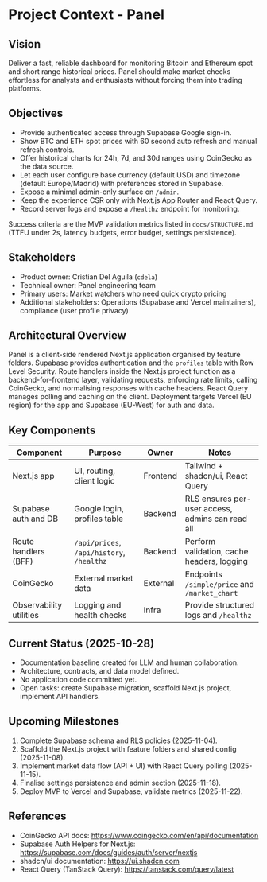 # Project Context - Panel

## Vision
Deliver a fast, reliable dashboard for monitoring Bitcoin and Ethereum spot and short range historical prices. Panel should make market checks effortless for analysts and enthusiasts without forcing them into trading platforms.

## Objectives
- Provide authenticated access through Supabase Google sign-in.
- Show BTC and ETH spot prices with 60 second auto refresh and manual refresh controls.
- Offer historical charts for 24h, 7d, and 30d ranges using CoinGecko as the data source.
- Let each user configure base currency (default USD) and timezone (default Europe/Madrid) with preferences stored in Supabase.
- Expose a minimal admin-only surface on `/admin`.
- Keep the experience CSR only with Next.js App Router and React Query.
- Record server logs and expose a `/healthz` endpoint for monitoring.

Success criteria are the MVP validation metrics listed in `docs/STRUCTURE.md` (TTFU under 2s, latency budgets, error budget, settings persistence).

## Stakeholders
- Product owner: Cristian Del Aguila (`cdela`)
- Technical owner: Panel engineering team
- Primary users: Market watchers who need quick crypto pricing
- Additional stakeholders: Operations (Supabase and Vercel maintainers), compliance (user profile privacy)

## Architectural Overview
Panel is a client-side rendered Next.js application organised by feature folders. Supabase provides authentication and the `profiles` table with Row Level Security. Route handlers inside the Next.js project function as a backend-for-frontend layer, validating requests, enforcing rate limits, calling CoinGecko, and normalising responses with cache headers. React Query manages polling and caching on the client. Deployment targets Vercel (EU region) for the app and Supabase (EU-West) for auth and data.

## Key Components
| Component | Purpose | Owner | Notes |
|-----------|---------|-------|-------|
| Next.js app | UI, routing, client logic | Frontend | Tailwind + shadcn/ui, React Query |
| Supabase auth and DB | Google login, profiles table | Backend | RLS ensures per-user access, admins can read all |
| Route handlers (BFF) | `/api/prices`, `/api/history`, `/healthz` | Backend | Perform validation, cache headers, logging |
| CoinGecko | External market data | External | Endpoints `/simple/price` and `/market_chart` |
| Observability utilities | Logging and health checks | Infra | Provide structured logs and `/healthz` |

## Current Status (2025-10-28)
- Documentation baseline created for LLM and human collaboration.
- Architecture, contracts, and data model defined.
- No application code committed yet.
- Open tasks: create Supabase migration, scaffold Next.js project, implement API handlers.

## Upcoming Milestones
1. Complete Supabase schema and RLS policies (2025-11-04).
2. Scaffold the Next.js project with feature folders and shared config (2025-11-08).
3. Implement market data flow (API + UI) with React Query polling (2025-11-15).
4. Finalise settings persistence and admin section (2025-11-18).
5. Deploy MVP to Vercel and Supabase, validate metrics (2025-11-22).

## References
- CoinGecko API docs: https://www.coingecko.com/en/api/documentation
- Supabase Auth Helpers for Next.js: https://supabase.com/docs/guides/auth/server/nextjs
- shadcn/ui documentation: https://ui.shadcn.com
- React Query (TanStack Query): https://tanstack.com/query/latest
